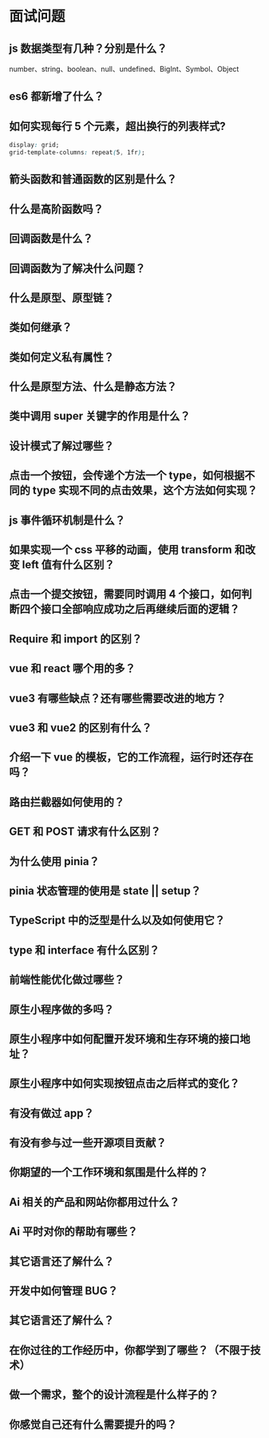 # 面试问题

## js 数据类型有几种？分别是什么？

number、string、boolean、null、undefined、BigInt、Symbol、Object

## es6 都新增了什么？

## 如何实现每行 5 个元素，超出换行的列表样式?

```css
display: grid;
grid-template-columns: repeat(5, 1fr);
```

## 箭头函数和普通函数的区别是什么？

## 什么是高阶函数吗？

## 回调函数是什么？

## 回调函数为了解决什么问题？

## 什么是原型、原型链？

## 类如何继承？

## 类如何定义私有属性？

## 什么是原型方法、什么是静态方法？

## 类中调用 super 关键字的作用是什么？

## 设计模式了解过哪些？

## 点击一个按钮，会传递个方法一个 type，如何根据不同的 type 实现不同的点击效果，这个方法如何实现？

## js 事件循环机制是什么？

## 如果实现一个 css 平移的动画，使用 transform 和改变 left 值有什么区别？

## 点击一个提交按钮，需要同时调用 4 个接口，如何判断四个接口全部响应成功之后再继续后面的逻辑？

## Require 和 import 的区别？

## vue 和 react 哪个用的多？

## vue3 有哪些缺点？还有哪些需要改进的地方？

## vue3 和 vue2 的区别有什么？

## 介绍一下 vue 的模板，它的工作流程，运行时还存在吗？

## 路由拦截器如何使用的？

## GET 和 POST 请求有什么区别？

## 为什么使用 pinia？

## pinia 状态管理的使用是 state || setup？

## TypeScript 中的泛型是什么以及如何使用它？

## type 和 interface 有什么区别？

## 前端性能优化做过哪些？

## 原生小程序做的多吗？

## 原生小程序中如何配置开发环境和生存环境的接口地址？

## 原生小程序中如何实现按钮点击之后样式的变化？

## 有没有做过 app？

## 有没有参与过一些开源项目贡献？

## 你期望的一个工作环境和氛围是什么样的？

## Ai 相关的产品和网站你都用过什么？

## Ai 平时对你的帮助有哪些？

## 其它语言还了解什么？

## 开发中如何管理 BUG？

## 其它语言还了解什么？

## 在你过往的工作经历中，你都学到了哪些？（不限于技术）

## 做一个需求，整个的设计流程是什么样子的？

## 你感觉自己还有什么需要提升的吗？
